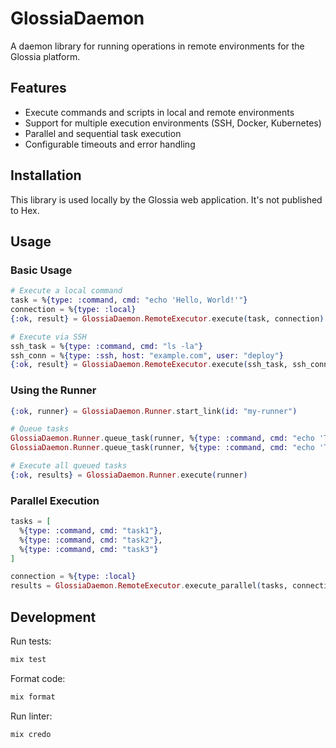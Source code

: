 # GlossiaDaemon

A daemon library for running operations in remote environments for the Glossia platform.

## Features

- Execute commands and scripts in local and remote environments
- Support for multiple execution environments (SSH, Docker, Kubernetes)
- Parallel and sequential task execution
- Configurable timeouts and error handling

## Installation

This library is used locally by the Glossia web application. It's not published to Hex.

## Usage

### Basic Usage

```elixir
# Execute a local command
task = %{type: :command, cmd: "echo 'Hello, World!'"}
connection = %{type: :local}
{:ok, result} = GlossiaDaemon.RemoteExecutor.execute(task, connection)

# Execute via SSH
ssh_task = %{type: :command, cmd: "ls -la"}
ssh_conn = %{type: :ssh, host: "example.com", user: "deploy"}
{:ok, result} = GlossiaDaemon.RemoteExecutor.execute(ssh_task, ssh_conn)
```

### Using the Runner

```elixir
{:ok, runner} = GlossiaDaemon.Runner.start_link(id: "my-runner")

# Queue tasks
GlossiaDaemon.Runner.queue_task(runner, %{type: :command, cmd: "echo 'Task 1'"})
GlossiaDaemon.Runner.queue_task(runner, %{type: :command, cmd: "echo 'Task 2'"})

# Execute all queued tasks
{:ok, results} = GlossiaDaemon.Runner.execute(runner)
```

### Parallel Execution

```elixir
tasks = [
  %{type: :command, cmd: "task1"},
  %{type: :command, cmd: "task2"},
  %{type: :command, cmd: "task3"}
]

connection = %{type: :local}
results = GlossiaDaemon.RemoteExecutor.execute_parallel(tasks, connection, max_concurrency: 2)
```

## Development

Run tests:
```bash
mix test
```

Format code:
```bash
mix format
```

Run linter:
```bash
mix credo
```